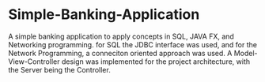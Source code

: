 # Simple-Banking-Application
A simple banking application to apply concepts in SQL, JAVA FX, and Networking programming. 
for SQL the JDBC interface was used, and for the Network Programming, a conneciton oriented approach was used. 
A Model-View-Controller design was implemented for the project architecture, with the Server being the Controller.
